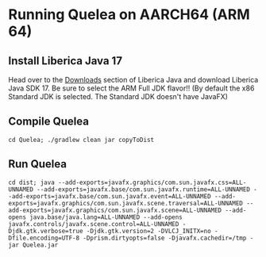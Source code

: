 # Running Quelea on AARCH64 (ARM 64)

## Install Liberica Java 17
Head over to the [Downloads](https://bell-sw.com/pages/downloads/#downloads) section of Liberica Java and download Liberica Java SDK 17. Be sure to select the ARM Full JDK flavor!! (By default the x86 Standard JDK is selected. The Standard JDK doesn't have JavaFX)

## Compile Quelea
`cd Quelea; ./gradlew clean jar copyToDist`

## Run Quelea
`cd dist; java --add-exports=javafx.graphics/com.sun.javafx.css=ALL-UNNAMED --add-exports=javafx.base/com.sun.javafx.runtime=ALL-UNNAMED --add-exports=javafx.base/com.sun.javafx.event=ALL-UNNAMED --add-exports=javafx.graphics/com.sun.javafx.scene.traversal=ALL-UNNAMED --add-exports=javafx.graphics/com.sun.javafx.scene=ALL-UNNAMED --add-opens java.base/java.lang=ALL-UNNAMED --add-opens javafx.controls/javafx.scene.control=ALL-UNNAMED -Djdk.gtk.verbose=true -Djdk.gtk.version=2 -DVLCJ_INITX=no -Dfile.encoding=UTF-8 -Dprism.dirtyopts=false -Djavafx.cachedir=/tmp -jar Quelea.jar`

